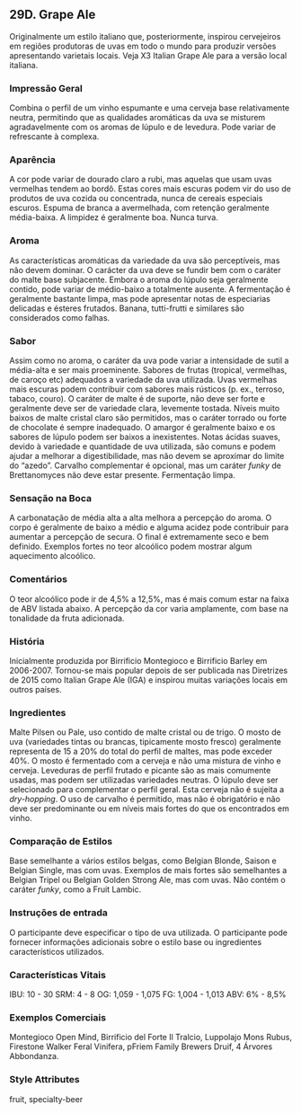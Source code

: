 ## 29D. Grape Ale

Originalmente um estilo italiano que, posteriormente, inspirou cervejeiros em regiões produtoras de uvas em todo o mundo para produzir versões apresentando varietais locais. Veja X3 Italian Grape Ale para a versão local italiana.

### Impressão Geral

Combina o perfil de um vinho espumante e uma cerveja base relativamente neutra, permitindo que as qualidades aromáticas da uva se misturem agradavelmente com os aromas de lúpulo e de levedura. Pode variar de refrescante à complexa.

### Aparência

A cor pode variar de dourado claro a rubi, mas aquelas que usam uvas vermelhas tendem ao bordô. Estas cores mais escuras podem vir do uso de produtos de uva cozida ou concentrada, nunca de cereais especiais escuros. Espuma de branca a avermelhada, com retenção geralmente média-baixa. A limpidez é geralmente boa. Nunca turva.

### Aroma

As características aromáticas da variedade da uva são perceptíveis, mas não devem dominar. O carácter da uva deve se fundir bem com o caráter do malte base subjacente. Embora o aroma do lúpulo seja geralmente contido, pode variar de médio-baixo a totalmente ausente. A fermentação é geralmente bastante limpa, mas pode apresentar notas de especiarias delicadas e ésteres frutados. Banana, tutti-frutti e similares são considerados como falhas.

### Sabor

Assim como no aroma, o caráter da uva pode variar a intensidade de sutil a média-alta e ser mais proeminente. Sabores de frutas (tropical, vermelhas, de caroço etc) adequados a variedade da uva utilizada. Uvas vermelhas mais escuras podem contribuir com sabores mais rústicos (p. ex., terroso, tabaco, couro). O caráter de malte é de suporte, não deve ser forte e geralmente deve ser de variedade clara, levemente tostada. Níveis muito baixos de malte cristal claro são permitidos, mas o caráter torrado ou forte de chocolate é sempre inadequado. O amargor é geralmente baixo e os sabores de lúpulo podem ser baixos a inexistentes. Notas ácidas suaves, devido à variedade e quantidade de uva utilizada, são comuns e podem ajudar a melhorar a digestibilidade, mas não devem se aproximar do limite do “azedo”. Carvalho complementar é opcional, mas um caráter *funky* de Brettanomyces não deve estar presente. Fermentação limpa.

### Sensação na Boca

A carbonatação de média alta a alta melhora a percepção do aroma. O corpo é geralmente de baixo a médio e alguma acidez pode contribuir para aumentar a percepção de secura. O final é extremamente seco e bem definido. Exemplos fortes no teor alcoólico podem mostrar algum aquecimento alcoólico.

### Comentários

O teor alcoólico pode ir de 4,5% a 12,5%, mas é mais comum estar na faixa de ABV listada abaixo. A percepção da cor varia amplamente, com base na tonalidade da fruta adicionada.

### História

Inicialmente produzida por Birrificio Montegioco e Birrificio Barley em 2006-2007. Tornou-se mais popular depois de ser publicada nas Diretrizes de 2015 como Italian Grape Ale (IGA) e inspirou muitas variações locais em outros países.

### Ingredientes

Malte Pilsen ou Pale, uso contido de malte cristal ou de trigo. O mosto de uva (variedades tintas ou brancas, tipicamente mosto fresco) geralmente representa de 15 a 20% do total do perfil de maltes, mas pode exceder 40%. O mosto é fermentado com a cerveja e não uma mistura de vinho e cerveja. Leveduras de perfil frutado e picante são as mais comumente usadas, mas podem ser utilizadas variedades neutras. O lúpulo deve ser selecionado para complementar o perfil geral. Esta cerveja não é sujeita a *dry-hopping*. O uso de carvalho é permitido, mas não é obrigatório e não deve ser predominante ou em níveis mais fortes do que os encontrados em vinho.

### Comparação de Estilos

Base semelhante a vários estilos belgas, como Belgian Blonde, Saison e Belgian Single, mas com uvas. Exemplos de mais fortes são semelhantes a Belgian Tripel ou Belgian Golden Strong Ale, mas com uvas. Não contém o caráter *funky*, como a Fruit Lambic.

### Instruções de entrada

O participante deve especificar o tipo de uva utilizada. O participante pode fornecer informações adicionais sobre o estilo base ou ingredientes característicos utilizados.

### Características Vitais

IBU: 10 - 30
SRM: 4 - 8
OG: 1,059 - 1,075
FG: 1,004 - 1,013
ABV: 6% - 8,5%

### Exemplos Comerciais

Montegioco Open Mind, Birrificio del Forte Il Tralcio, Luppolajo Mons Rubus, Firestone Walker Feral Vinifera, pFriem Family Brewers Druif, 4 Árvores Abbondanza.

### Style Attributes

fruit, specialty-beer
